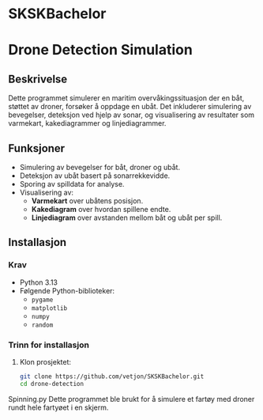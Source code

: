 # SKSKBachelor

# **Drone Detection Simulation**

## **Beskrivelse**
Dette programmet simulerer en maritim overvåkingssituasjon der en båt, støttet av droner, forsøker å oppdage en ubåt. Det inkluderer simulering av bevegelser, deteksjon ved hjelp av sonar, og visualisering av resultater som varmekart, kakediagrammer og linjediagrammer.

## **Funksjoner**
- Simulering av bevegelser for båt, droner og ubåt.
- Deteksjon av ubåt basert på sonarrekkevidde.
- Sporing av spilldata for analyse.
- Visualisering av:
  - **Varmekart** over ubåtens posisjon.
  - **Kakediagram** over hvordan spillene endte.
  - **Linjediagram** over avstanden mellom båt og ubåt per spill.

## **Installasjon**
### **Krav**
- Python 3.13
- Følgende Python-biblioteker:
  - `pygame`
  - `matplotlib`
  - `numpy`
  - `random`

### **Trinn for installasjon**
1. Klon prosjektet:
   ```bash
   git clone https://github.com/vetjon/SKSKBachelor.git
   cd drone-detection


Spinning.py
  Dette programmet ble brukt for å simulere et fartøy med droner rundt hele fartyøet i en skjerm. 
